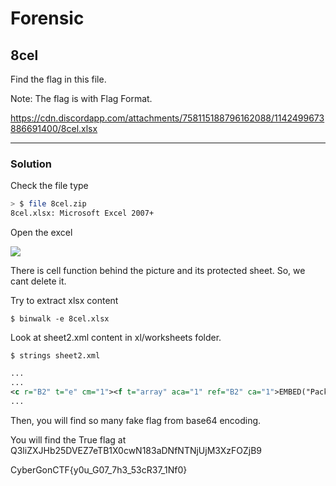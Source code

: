 ﻿# Forensic


## 8cel

Find the flag in this file.

Note: The flag is with Flag Format.

https://cdn.discordapp.com/attachments/758115188796162088/1142499673886691400/8cel.xlsx

---

### Solution

Check the file type

```bash
> $ file 8cel.zip
8cel.xlsx: Microsoft Excel 2007+
```

Open the excel

![](https://media.discordapp.net/attachments/758115188796162088/1142500134899417281/image.png?width=2160&height=882)

There is cell function behind the picture and its protected sheet. So, we cant delete it.

Try to extract xlsx content

`$ binwalk -e 8cel.xlsx `

Look at sheet2.xml content in xl/worksheets folder.

`$ strings sheet2.xml `


```xml
...
...
<c r="B2" t="e" cm="1"><f t="array" aca="1" ref="B2" ca="1">EMBED("Package", "Q3liZXJHb25DVEZ7ZjRrM19GMTRnfQ==")</f><v>#NAME?</v></c><c r="C2" t="e" cm="1"><f t="array" aca="1" ref="C2" ca="1">EMBED("Package", "Q3liZXJHb25DVEZ7RjRrM19GMTRnfQ==")</f><v>#NAME?</v></c><c r="D2" t="e" cm="1"><f t="array" aca="1" ref="D2" ca="1">EMBED("Package", "Q3liZXJHb25DVEZ7RjRrM19GMTRHR30=")</f><v>#NAME?</v></c><c r="E2" t="e" cm="1"><f t="array" aca="1" ref="E2" ca="1">EMBED("Package", "Q3liZXJHb25DVEZ7RjRrM19GMTRHfQ==")
...
```


Then, you will find so many fake flag from base64 encoding.

You will find the True flag at Q3liZXJHb25DVEZ7eTB1X0cwN183aDNfNTNjUjM3XzFOZjB9


CyberGonCTF{y0u_G07_7h3_53cR37_1Nf0}